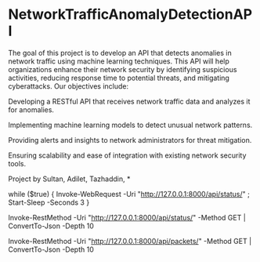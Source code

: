 # NetworkTrafficAnomalyDetectionAPI

The goal of this project is to develop an API that detects anomalies in network traffic using machine learning techniques. This API will help organizations enhance their network security by identifying suspicious activities, reducing response time to potential threats, and mitigating cyberattacks. Our objectives include:

Developing a RESTful API that receives network traffic data and analyzes it for anomalies.

Implementing machine learning models to detect unusual network patterns.

Providing alerts and insights to network administrators for threat mitigation.

Ensuring scalability and ease of integration with existing network security tools.

Project by Sultan, Adilet, Tazhaddin, *



while ($true) { Invoke-WebRequest -Uri "http://127.0.0.1:8000/api/status/" ; Start-Sleep -Seconds 3 }

Invoke-RestMethod -Uri "http://127.0.0.1:8000/api/status/" -Method GET | ConvertTo-Json -Depth 10

Invoke-RestMethod -Uri "http://127.0.0.1:8000/api/packets/" -Method GET | ConvertTo-Json -Depth 10